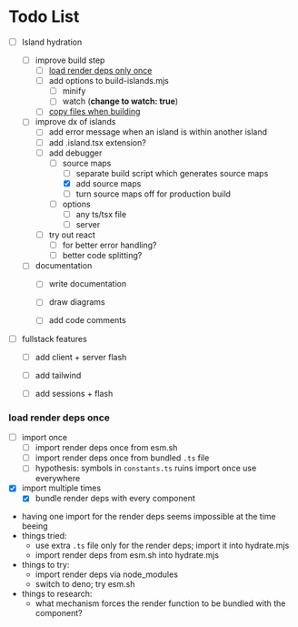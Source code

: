 # Todo List
- [ ] Island hydration

	- [ ] improve build step
		- [ ] [load render deps only once](#load-render-deps-once)
		- [ ] add options to build-islands.mjs
			- [ ] minify
			- [ ] watch (**change to watch: true**)
		- [ ] [copy files when building](https://www.npmjs.com/package/esbuild-plugin-copy?ref=blog.bitbriks.com)

	- [ ] improve dx of islands
		- [ ] add error message when an island is within another island
		- [ ] add .island.tsx extension?
		- [ ] add debugger
			- [ ] source maps
				- [ ] separate build script which generates source maps
				- [x] add source maps
				- [ ] turn source maps off for production build
			- [ ] options
				- [ ] any ts/tsx file
				- [ ] server
		- [ ] try out react
			- [ ] for better error handling?
			- [ ] better code splitting?

	- [ ] documentation
		- [ ] write documentation
		- [ ] draw diagrams
		- [ ] add code comments


- [ ] fullstack features
	- [ ] add client + server flash
	- [ ] add tailwind
	- [ ] add sessions + flash


### load render deps once
- [ ] import once
	- [ ] import render deps once from esm.sh
	- [ ] import render deps once from bundled `.ts` file
	- [ ] hypothesis: symbols in `constants.ts` ruins import once use everywhere
- [x] import multiple times
	- [x] bundle render deps with every component

* having one import for the render deps seems impossible at the time beeing
* things tried:
	* use extra `.ts` file only for the render deps; import it into hydrate.mjs
	* import render deps from esm.sh into hydrate.mjs
* things to try:
	* import render deps via node_modules
	* switch to deno; try esm.sh
* things to research:
	* what mechanism forces the render function to be bundled with the component?